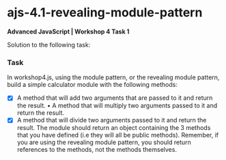 # ajs-4.1-revealing-module-pattern
**Advanced JavaScript | Workshop 4 Task 1**

Solution to the following task:

### Task

In workshop4.js, using the module pattern, or the revealing module pattern, build a simple calculator module with the following methods:
- [x] A method that will add two arguments that are passed to it and return the result. • A method that will multiply two arguments passed to it and return the result.
- [x] A method that will divide two arguments passed to it and return the result.
The module should return an object containing the 3 methods that you have defined (i.e they will all be public methods).
Remember, if you are using the revealing module pattern, you should return references to the methods, not the methods themselves.
